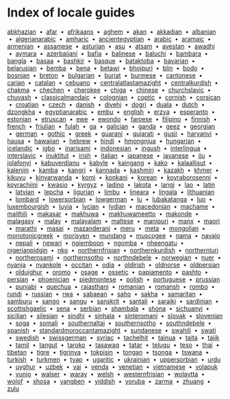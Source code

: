 # Index of locale guides

[abkhazian](locale-abkhazian.html) &nbsp;•&nbsp; [afar](locale-afar.html) &nbsp;•&nbsp; [afrikaans](locale-afrikaans.html) &nbsp;•&nbsp; [aghem](locale-aghem.html) &nbsp;•&nbsp; [akan](locale-akan.html) &nbsp;•&nbsp; [akkadian](locale-akkadian.html) &nbsp;•&nbsp; [albanian](locale-albanian.html) &nbsp;•&nbsp; [algerianarabic](locale-algerianarabic.html) &nbsp;•&nbsp; [amharic](locale-amharic.html) &nbsp;•&nbsp; [ancientegyptian](locale-ancientegyptian.html) &nbsp;•&nbsp; [arabic](locale-arabic.html) &nbsp;•&nbsp; [aramaic](locale-aramaic.html) &nbsp;•&nbsp; [armenian](locale-armenian.html) &nbsp;•&nbsp; [assamese](locale-assamese.html) &nbsp;•&nbsp; [asturian](locale-asturian.html) &nbsp;•&nbsp; [asu](locale-asu.html) &nbsp;•&nbsp; [atsam](locale-atsam.html) &nbsp;•&nbsp; [avestan](locale-avestan.html) &nbsp;•&nbsp; [awadhi](locale-awadhi.html) &nbsp;•&nbsp; [aymara](locale-aymara.html) &nbsp;•&nbsp; [azerbaijani](locale-azerbaijani.html) &nbsp;•&nbsp; [bafia](locale-bafia.html) &nbsp;•&nbsp; [balinese](locale-balinese.html) &nbsp;•&nbsp; [baluchi](locale-baluchi.html) &nbsp;•&nbsp; [bambara](locale-bambara.html) &nbsp;•&nbsp; [bangla](locale-bangla.html) &nbsp;•&nbsp; [basaa](locale-basaa.html) &nbsp;•&nbsp; [bashkir](locale-bashkir.html) &nbsp;•&nbsp; [basque](locale-basque.html) &nbsp;•&nbsp; [bataktoba](locale-bataktoba.html) &nbsp;•&nbsp; [bavarian](locale-bavarian.html) &nbsp;•&nbsp; [belarusian](locale-belarusian.html) &nbsp;•&nbsp; [bemba](locale-bemba.html) &nbsp;•&nbsp; [bena](locale-bena.html) &nbsp;•&nbsp; [betawi](locale-betawi.html) &nbsp;•&nbsp; [bhojpuri](locale-bhojpuri.html) &nbsp;•&nbsp; [blin](locale-blin.html) &nbsp;•&nbsp; [bodo](locale-bodo.html) &nbsp;•&nbsp; [bosnian](locale-bosnian.html) &nbsp;•&nbsp; [breton](locale-breton.html) &nbsp;•&nbsp; [bulgarian](locale-bulgarian.html) &nbsp;•&nbsp; [buriat](locale-buriat.html) &nbsp;•&nbsp; [burmese](locale-burmese.html) &nbsp;•&nbsp; [cantonese](locale-cantonese.html) &nbsp;•&nbsp; [carian](locale-carian.html) &nbsp;•&nbsp; [catalan](locale-catalan.html) &nbsp;•&nbsp; [cebuano](locale-cebuano.html) &nbsp;•&nbsp; [centralatlastamazight](locale-centralatlastamazight.html) &nbsp;•&nbsp; [centralkurdish](locale-centralkurdish.html) &nbsp;•&nbsp; [chakma](locale-chakma.html) &nbsp;•&nbsp; [chechen](locale-chechen.html) &nbsp;•&nbsp; [cherokee](locale-cherokee.html) &nbsp;•&nbsp; [chiga](locale-chiga.html) &nbsp;•&nbsp; [chinese](locale-chinese.html) &nbsp;•&nbsp; [churchslavic](locale-churchslavic.html) &nbsp;•&nbsp; [chuvash](locale-chuvash.html) &nbsp;•&nbsp; [classicalmandaic](locale-classicalmandaic.html) &nbsp;•&nbsp; [colognian](locale-colognian.html) &nbsp;•&nbsp; [coptic](locale-coptic.html) &nbsp;•&nbsp; [cornish](locale-cornish.html) &nbsp;•&nbsp; [corsican](locale-corsican.html) &nbsp;•&nbsp; [croatian](locale-croatian.html) &nbsp;•&nbsp; [czech](locale-czech.html) &nbsp;•&nbsp; [danish](locale-danish.html) &nbsp;•&nbsp; [divehi](locale-divehi.html) &nbsp;•&nbsp; [dogri](locale-dogri.html) &nbsp;•&nbsp; [duala](locale-duala.html) &nbsp;•&nbsp; [dutch](locale-dutch.html) &nbsp;•&nbsp; [dzongkha](locale-dzongkha.html) &nbsp;•&nbsp; [egyptianarabic](locale-egyptianarabic.html) &nbsp;•&nbsp; [embu](locale-embu.html) &nbsp;•&nbsp; [english](locale-english.html) &nbsp;•&nbsp; [erzya](locale-erzya.html) &nbsp;•&nbsp; [esperanto](locale-esperanto.html) &nbsp;•&nbsp; [estonian](locale-estonian.html) &nbsp;•&nbsp; [etruscan](locale-etruscan.html) &nbsp;•&nbsp; [ewe](locale-ewe.html) &nbsp;•&nbsp; [ewondo](locale-ewondo.html) &nbsp;•&nbsp; [faroese](locale-faroese.html) &nbsp;•&nbsp; [filipino](locale-filipino.html) &nbsp;•&nbsp; [finnish](locale-finnish.html) &nbsp;•&nbsp; [french](locale-french.html) &nbsp;•&nbsp; [friulian](locale-friulian.html) &nbsp;•&nbsp; [fulah](locale-fulah.html) &nbsp;•&nbsp; [ga](locale-ga.html) &nbsp;•&nbsp; [galician](locale-galician.html) &nbsp;•&nbsp; [ganda](locale-ganda.html) &nbsp;•&nbsp; [geez](locale-geez.html) &nbsp;•&nbsp; [georgian](locale-georgian.html) &nbsp;•&nbsp; [german](locale-german.html) &nbsp;•&nbsp; [gothic](locale-gothic.html) &nbsp;•&nbsp; [greek](locale-greek.html) &nbsp;•&nbsp; [guarani](locale-guarani.html) &nbsp;•&nbsp; [gujarati](locale-gujarati.html) &nbsp;•&nbsp; [gusii](locale-gusii.html) &nbsp;•&nbsp; [haryanvi](locale-haryanvi.html) &nbsp;•&nbsp; [hausa](locale-hausa.html) &nbsp;•&nbsp; [hawaiian](locale-hawaiian.html) &nbsp;•&nbsp; [hebrew](locale-hebrew.html) &nbsp;•&nbsp; [hindi](locale-hindi.html) &nbsp;•&nbsp; [hmongnjua](locale-hmongnjua.html) &nbsp;•&nbsp; [hungarian](locale-hungarian.html) &nbsp;•&nbsp; [icelandic](locale-icelandic.html) &nbsp;•&nbsp; [igbo](locale-igbo.html) &nbsp;•&nbsp; [inarisami](locale-inarisami.html) &nbsp;•&nbsp; [indonesian](locale-indonesian.html) &nbsp;•&nbsp; [ingush](locale-ingush.html) &nbsp;•&nbsp; [interlingua](locale-interlingua.html) &nbsp;•&nbsp; [interslavic](locale-interslavic.html) &nbsp;•&nbsp; [inuktitut](locale-inuktitut.html) &nbsp;•&nbsp; [irish](locale-irish.html) &nbsp;•&nbsp; [italian](locale-italian.html) &nbsp;•&nbsp; [japanese](locale-japanese.html) &nbsp;•&nbsp; [javanese](locale-javanese.html) &nbsp;•&nbsp; [jju](locale-jju.html) &nbsp;•&nbsp; [jolafonyi](locale-jolafonyi.html) &nbsp;•&nbsp; [kabuverdianu](locale-kabuverdianu.html) &nbsp;•&nbsp; [kabyle](locale-kabyle.html) &nbsp;•&nbsp; [kaingang](locale-kaingang.html) &nbsp;•&nbsp; [kako](locale-kako.html) &nbsp;•&nbsp; [kalaallisut](locale-kalaallisut.html) &nbsp;•&nbsp; [kalenjin](locale-kalenjin.html) &nbsp;•&nbsp; [kamba](locale-kamba.html) &nbsp;•&nbsp; [kangri](locale-kangri.html) &nbsp;•&nbsp; [kannada](locale-kannada.html) &nbsp;•&nbsp; [kashmiri](locale-kashmiri.html) &nbsp;•&nbsp; [kazakh](locale-kazakh.html) &nbsp;•&nbsp; [khmer](locale-khmer.html) &nbsp;•&nbsp; [kikuyu](locale-kikuyu.html) &nbsp;•&nbsp; [kinyarwanda](locale-kinyarwanda.html) &nbsp;•&nbsp; [komi](locale-komi.html) &nbsp;•&nbsp; [konkani](locale-konkani.html) &nbsp;•&nbsp; [korean](locale-korean.html) &nbsp;•&nbsp; [koyraborosenni](locale-koyraborosenni.html) &nbsp;•&nbsp; [koyrachiini](locale-koyrachiini.html) &nbsp;•&nbsp; [kwasio](locale-kwasio.html) &nbsp;•&nbsp; [kyrgyz](locale-kyrgyz.html) &nbsp;•&nbsp; [ladino](locale-ladino.html) &nbsp;•&nbsp; [lakota](locale-lakota.html) &nbsp;•&nbsp; [langi](locale-langi.html) &nbsp;•&nbsp; [lao](locale-lao.html) &nbsp;•&nbsp; [latin](locale-latin.html) &nbsp;•&nbsp; [latvian](locale-latvian.html) &nbsp;•&nbsp; [lepcha](locale-lepcha.html) &nbsp;•&nbsp; [ligurian](locale-ligurian.html) &nbsp;•&nbsp; [limbu](locale-limbu.html) &nbsp;•&nbsp; [lineara](locale-lineara.html) &nbsp;•&nbsp; [lingala](locale-lingala.html) &nbsp;•&nbsp; [lithuanian](locale-lithuanian.html) &nbsp;•&nbsp; [lombard](locale-lombard.html) &nbsp;•&nbsp; [lowersorbian](locale-lowersorbian.html) &nbsp;•&nbsp; [lowgerman](locale-lowgerman.html) &nbsp;•&nbsp; [lu](locale-lu.html) &nbsp;•&nbsp; [lubakatanga](locale-lubakatanga.html) &nbsp;•&nbsp; [luo](locale-luo.html) &nbsp;•&nbsp; [luxembourgish](locale-luxembourgish.html) &nbsp;•&nbsp; [luyia](locale-luyia.html) &nbsp;•&nbsp; [lycian](locale-lycian.html) &nbsp;•&nbsp; [lydian](locale-lydian.html) &nbsp;•&nbsp; [macedonian](locale-macedonian.html) &nbsp;•&nbsp; [machame](locale-machame.html) &nbsp;•&nbsp; [maithili](locale-maithili.html) &nbsp;•&nbsp; [makasar](locale-makasar.html) &nbsp;•&nbsp; [makhuwa](locale-makhuwa.html) &nbsp;•&nbsp; [makhuwameetto](locale-makhuwameetto.html) &nbsp;•&nbsp; [makonde](locale-makonde.html) &nbsp;•&nbsp; [malagasy](locale-malagasy.html) &nbsp;•&nbsp; [malay](locale-malay.html) &nbsp;•&nbsp; [malayalam](locale-malayalam.html) &nbsp;•&nbsp; [maltese](locale-maltese.html) &nbsp;•&nbsp; [manipuri](locale-manipuri.html) &nbsp;•&nbsp; [manx](locale-manx.html) &nbsp;•&nbsp; [maori](locale-maori.html) &nbsp;•&nbsp; [marathi](locale-marathi.html) &nbsp;•&nbsp; [masai](locale-masai.html) &nbsp;•&nbsp; [mazanderani](locale-mazanderani.html) &nbsp;•&nbsp; [meru](locale-meru.html) &nbsp;•&nbsp; [meta](locale-meta.html) &nbsp;•&nbsp; [mongolian](locale-mongolian.html) &nbsp;•&nbsp; [monotonicgreek](locale-monotonicgreek.html) &nbsp;•&nbsp; [morisyen](locale-morisyen.html) &nbsp;•&nbsp; [mundang](locale-mundang.html) &nbsp;•&nbsp; [muscogee](locale-muscogee.html) &nbsp;•&nbsp; [nama](locale-nama.html) &nbsp;•&nbsp; [navajo](locale-navajo.html) &nbsp;•&nbsp; [nepali](locale-nepali.html) &nbsp;•&nbsp; [newari](locale-newari.html) &nbsp;•&nbsp; [ngiemboon](locale-ngiemboon.html) &nbsp;•&nbsp; [ngomba](locale-ngomba.html) &nbsp;•&nbsp; [nheengatu](locale-nheengatu.html) &nbsp;•&nbsp; [nigerianpidgin](locale-nigerianpidgin.html) &nbsp;•&nbsp; [nko](locale-nko.html) &nbsp;•&nbsp; [northernfrisian](locale-northernfrisian.html) &nbsp;•&nbsp; [northernkurdish](locale-northernkurdish.html) &nbsp;•&nbsp; [northernluri](locale-northernluri.html) &nbsp;•&nbsp; [northernsami](locale-northernsami.html) &nbsp;•&nbsp; [northernsotho](locale-northernsotho.html) &nbsp;•&nbsp; [northndebele](locale-northndebele.html) &nbsp;•&nbsp; [norwegian](locale-norwegian.html) &nbsp;•&nbsp; [nuer](locale-nuer.html) &nbsp;•&nbsp; [nyanja](locale-nyanja.html) &nbsp;•&nbsp; [nyankole](locale-nyankole.html) &nbsp;•&nbsp; [occitan](locale-occitan.html) &nbsp;•&nbsp; [odia](locale-odia.html) &nbsp;•&nbsp; [oldirish](locale-oldirish.html) &nbsp;•&nbsp; [oldnorse](locale-oldnorse.html) &nbsp;•&nbsp; [oldpersian](locale-oldpersian.html) &nbsp;•&nbsp; [olduighur](locale-olduighur.html) &nbsp;•&nbsp; [oromo](locale-oromo.html) &nbsp;•&nbsp; [osage](locale-osage.html) &nbsp;•&nbsp; [ossetic](locale-ossetic.html) &nbsp;•&nbsp; [papiamento](locale-papiamento.html) &nbsp;•&nbsp; [pashto](locale-pashto.html) &nbsp;•&nbsp; [persian](locale-persian.html) &nbsp;•&nbsp; [phoenician](locale-phoenician.html) &nbsp;•&nbsp; [piedmontese](locale-piedmontese.html) &nbsp;•&nbsp; [polish](locale-polish.html) &nbsp;•&nbsp; [portuguese](locale-portuguese.html) &nbsp;•&nbsp; [prussian](locale-prussian.html) &nbsp;•&nbsp; [punjabi](locale-punjabi.html) &nbsp;•&nbsp; [quechua](locale-quechua.html) &nbsp;•&nbsp; [rajasthani](locale-rajasthani.html) &nbsp;•&nbsp; [romanian](locale-romanian.html) &nbsp;•&nbsp; [romansh](locale-romansh.html) &nbsp;•&nbsp; [rombo](locale-rombo.html) &nbsp;•&nbsp; [rundi](locale-rundi.html) &nbsp;•&nbsp; [russian](locale-russian.html) &nbsp;•&nbsp; [rwa](locale-rwa.html) &nbsp;•&nbsp; [sabaean](locale-sabaean.html) &nbsp;•&nbsp; [saho](locale-saho.html) &nbsp;•&nbsp; [sakha](locale-sakha.html) &nbsp;•&nbsp; [samaritan](locale-samaritan.html) &nbsp;•&nbsp; [samburu](locale-samburu.html) &nbsp;•&nbsp; [sango](locale-sango.html) &nbsp;•&nbsp; [sangu](locale-sangu.html) &nbsp;•&nbsp; [sanskrit](locale-sanskrit.html) &nbsp;•&nbsp; [santali](locale-santali.html) &nbsp;•&nbsp; [saraiki](locale-saraiki.html) &nbsp;•&nbsp; [sardinian](locale-sardinian.html) &nbsp;•&nbsp; [scottishgaelic](locale-scottishgaelic.html) &nbsp;•&nbsp; [sena](locale-sena.html) &nbsp;•&nbsp; [serbian](locale-serbian.html) &nbsp;•&nbsp; [shambala](locale-shambala.html) &nbsp;•&nbsp; [shona](locale-shona.html) &nbsp;•&nbsp; [sichuanyi](locale-sichuanyi.html) &nbsp;•&nbsp; [sicilian](locale-sicilian.html) &nbsp;•&nbsp; [silesian](locale-silesian.html) &nbsp;•&nbsp; [sindhi](locale-sindhi.html) &nbsp;•&nbsp; [sinhala](locale-sinhala.html) &nbsp;•&nbsp; [sinteromani](locale-sinteromani.html) &nbsp;•&nbsp; [slovak](locale-slovak.html) &nbsp;•&nbsp; [slovenian](locale-slovenian.html) &nbsp;•&nbsp; [soga](locale-soga.html) &nbsp;•&nbsp; [somali](locale-somali.html) &nbsp;•&nbsp; [southernaltai](locale-southernaltai.html) &nbsp;•&nbsp; [southernsotho](locale-southernsotho.html) &nbsp;•&nbsp; [southndebele](locale-southndebele.html) &nbsp;•&nbsp; [spanish](locale-spanish.html) &nbsp;•&nbsp; [standardmoroccantamazight](locale-standardmoroccantamazight.html) &nbsp;•&nbsp; [sundanese](locale-sundanese.html) &nbsp;•&nbsp; [swahili](locale-swahili.html) &nbsp;•&nbsp; [swati](locale-swati.html) &nbsp;•&nbsp; [swedish](locale-swedish.html) &nbsp;•&nbsp; [swissgerman](locale-swissgerman.html) &nbsp;•&nbsp; [syriac](locale-syriac.html) &nbsp;•&nbsp; [tachelhit](locale-tachelhit.html) &nbsp;•&nbsp; [tainua](locale-tainua.html) &nbsp;•&nbsp; [taita](locale-taita.html) &nbsp;•&nbsp; [tajik](locale-tajik.html) &nbsp;•&nbsp; [tamil](locale-tamil.html) &nbsp;•&nbsp; [tangut](locale-tangut.html) &nbsp;•&nbsp; [taroko](locale-taroko.html) &nbsp;•&nbsp; [tasawaq](locale-tasawaq.html) &nbsp;•&nbsp; [tatar](locale-tatar.html) &nbsp;•&nbsp; [telugu](locale-telugu.html) &nbsp;•&nbsp; [teso](locale-teso.html) &nbsp;•&nbsp; [thai](locale-thai.html) &nbsp;•&nbsp; [tibetan](locale-tibetan.html) &nbsp;•&nbsp; [tigre](locale-tigre.html) &nbsp;•&nbsp; [tigrinya](locale-tigrinya.html) &nbsp;•&nbsp; [tokpisin](locale-tokpisin.html) &nbsp;•&nbsp; [tongan](locale-tongan.html) &nbsp;•&nbsp; [tsonga](locale-tsonga.html) &nbsp;•&nbsp; [tswana](locale-tswana.html) &nbsp;•&nbsp; [turkish](locale-turkish.html) &nbsp;•&nbsp; [turkmen](locale-turkmen.html) &nbsp;•&nbsp; [tyap](locale-tyap.html) &nbsp;•&nbsp; [ugaritic](locale-ugaritic.html) &nbsp;•&nbsp; [ukrainian](locale-ukrainian.html) &nbsp;•&nbsp; [uppersorbian](locale-uppersorbian.html) &nbsp;•&nbsp; [urdu](locale-urdu.html) &nbsp;•&nbsp; [uyghur](locale-uyghur.html) &nbsp;•&nbsp; [uzbek](locale-uzbek.html) &nbsp;•&nbsp; [vai](locale-vai.html) &nbsp;•&nbsp; [venda](locale-venda.html) &nbsp;•&nbsp; [venetian](locale-venetian.html) &nbsp;•&nbsp; [vietnamese](locale-vietnamese.html) &nbsp;•&nbsp; [volapuk](locale-volapuk.html) &nbsp;•&nbsp; [vunjo](locale-vunjo.html) &nbsp;•&nbsp; [walser](locale-walser.html) &nbsp;•&nbsp; [waray](locale-waray.html) &nbsp;•&nbsp; [welsh](locale-welsh.html) &nbsp;•&nbsp; [westernfrisian](locale-westernfrisian.html) &nbsp;•&nbsp; [wolaytta](locale-wolaytta.html) &nbsp;•&nbsp; [wolof](locale-wolof.html) &nbsp;•&nbsp; [xhosa](locale-xhosa.html) &nbsp;•&nbsp; [yangben](locale-yangben.html) &nbsp;•&nbsp; [yiddish](locale-yiddish.html) &nbsp;•&nbsp; [yoruba](locale-yoruba.html) &nbsp;•&nbsp; [zarma](locale-zarma.html) &nbsp;•&nbsp; [zhuang](locale-zhuang.html) &nbsp;•&nbsp; [zulu](locale-zulu.html)

